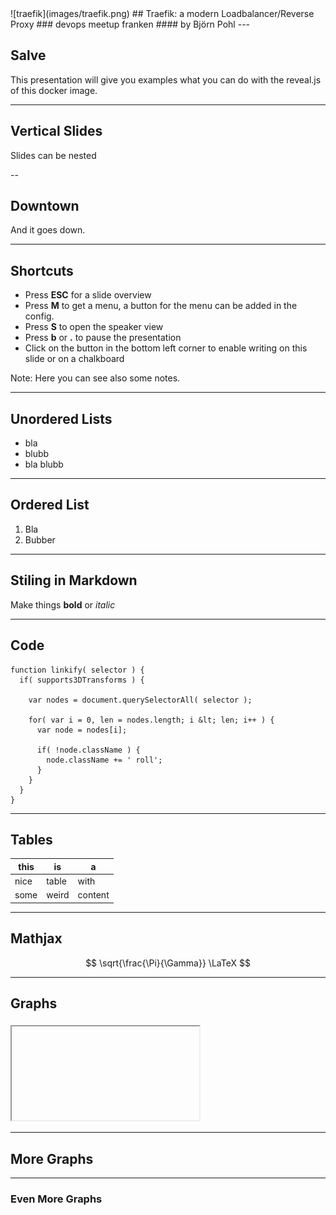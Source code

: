 <section data-state="no-title-footer">
![traefik](images/traefik.png)
## Traefik: a modern Loadbalancer/Reverse Proxy 
### devops meetup franken
#### by Björn Pohl
---

## Salve

This presentation will give you examples what you can do with the reveal.js of
this docker image.

---

## Vertical Slides

Slides can be nested

--

## Downtown

And it goes down.

---

## Shortcuts

* Press **ESC** for a slide overview
* Press **M** to get a menu, a button for the menu can be added in the config.
* Press **S** to open the speaker view
* Press **b** or **.** to pause the presentation
* Click on the button in the bottom left corner to enable writing on this
  slide or on a chalkboard

Note: Here you can see also some notes.

---

## Unordered Lists

* bla
* blubb <!-- .element: class="fragment" data-fragment-index="2" -->
* bla blubb <!-- .element: class="fragment" data-fragment-index="3" -->

---

## Ordered List

1. Bla
1. Bubber

---

## Stiling in Markdown

Make things **bold** or *italic*

---

## Code

```
function linkify( selector ) {
  if( supports3DTransforms ) {

    var nodes = document.querySelectorAll( selector );

    for( var i = 0, len = nodes.length; i &lt; len; i++ ) {
      var node = nodes[i];

      if( !node.className ) {
        node.className += ' roll';
      }
    }
  }
}
```

---

## Tables

| this  | is    | a       |
|-------|-------|---------|
| nice  | table | with    |
| some  | weird | content |

---

## Mathjax

$$ \sqrt{\frac{\Pi}{\Gamma}} \LaTeX $$

---

## Graphs

<iframe style="overflow:hidden;margin:5px 5px auto auto;" class="stretch" scrolling="no" id="chart-frame-1" data-chart></iframe>

---

## More Graphs

<div id="mynetwork"></div>
<div id="blubber" class="fragment"></div>

---

### Even More Graphs

<div id="tree_network"></div>
<div id="tree_add_node" class="fragment"></div>
<div id="tree_add_label" class="fragment"></div>

